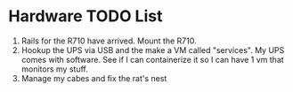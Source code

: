 # Hardware TODO List

1. Rails for the R710 have arrived. Mount the R710.
2. Hookup the UPS via USB and the make a VM called "services". My UPS comes with software. See if I can containerize it so I can have 1 vm that monitors my stuff.
3. Manage my cabes and fix the rat's nest
